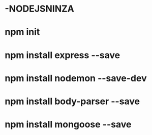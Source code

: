 # -NODEJSNINZA
# npm init
# npm install express --save
# npm install nodemon --save-dev
# npm install body-parser --save
# npm install mongoose --save